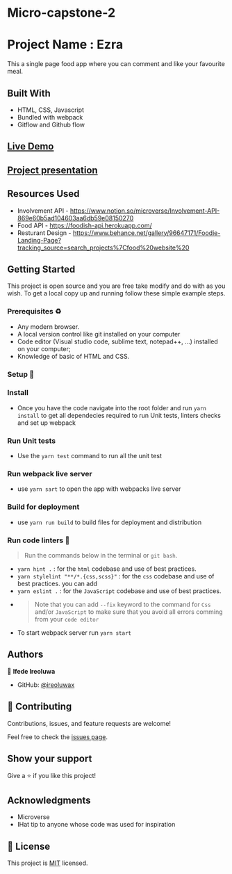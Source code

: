 # Micro-capstone-2

# Project Name : Ezra
This a single page food app where you can comment and like your favourite meal. 
>   
>
>

## Built With

- HTML, CSS, Javascript
- Bundled with webpack
- Gitflow and Github flow 

## [Live Demo](https://foodiewebapp.netlify.app)

## [Project presentation](https://drive.google.com/file/d/1ZcokS3rfZnWzMZBxaGcTD2gMQ_DWv-oY/view?usp=sharing)


## Resources Used
- Involvement API - https://www.notion.so/microverse/Involvement-API-869e60b5ad104603aa6db59e08150270
- Food API - https://foodish-api.herokuapp.com/
- Resturant Design - https://www.behance.net/gallery/96647171/Foodie-Landing-Page?tracking_source=search_projects%7Cfood%20website%20

## Getting Started

This project is open source and you are free take modify and do with as you wish. To get a local copy up and running follow these simple example steps.

### Prerequisites ♻️
- Any modern browser.
- A local version control like git installed on your computer
- Code editor (Visual studio code, sublime text, notepad++, ...) installed on your computer;
- Knowledge of  basic of HTML and CSS.

### Setup 🎰


### Install 
- Once you have the code navigate into the root folder and run `yarn install` to get all dependecies required to run Unit tests, linters checks and set up webpack

### Run Unit tests
- Use the `yarn test` command to run all the unit test

### Run webpack live server
- use `yarn sart` to open the app with webpacks live server

### Build for deployment
- use `yarn run build` to build files for deployment and distribution

### Run code linters 🧪
> Run the commands below in the terminal or `git bash`.
- `yarn hint .` : for the `html` codebase and use of best practices.
- `yarn stylelint "**/*.{css,scss}"` :  for the `css` codebase and use of best practices. you can add 
- `yarn eslint .` :  for the `JavaScript` codebase and use of best practices.
-  > Note that you can add `--fix` keyword to the command for `Css` and/or `JavaScript` to make sure that you avoid all errors comming from your `code editor`
- To start webpack server run `yarn start`

## Authors

👤 **Ifede Ireoluwa**

- GitHub: [@ireoluwax](https://github.com/ireoluwax/)

## 🤝 Contributing

Contributions, issues, and feature requests are welcome!

Feel free to check the [issues page](../../issues/).

## Show your support

Give a ⭐️ if you like this project!

## Acknowledgments
- Microverse
- IHat tip to anyone whose code was used for inspiration

## 📝 License

This project is [MIT](https://spdx.org/licenses/MIT.html) licensed.
